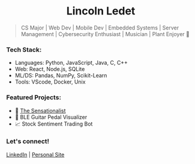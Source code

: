 <div align="left">

  <div align="Center" >
     <h1>Lincoln Ledet</h1>
  </div>


> CS Major | Web Dev | Mobile Dev | Embedded Systems | Server Management | Cybersecurity Enthusiast | Musician | Plant Enjoyer 🌱


### Tech Stack:
- Languages: Python, JavaScript, Java, C, C++
- Web: React, Node.js, SQLite
- ML/DS: Pandas, NumPy, Scikit-Learn
- Tools: VScode, Docker, Unix

### Featured Projects:
- 📰 [The Sensationalist](https://www.the-sensationalist.xyz/)
- 🎸 BLE Guitar Pedal Visualizer
- 📈 Stock Sentiment Trading Bot

### Let's connect!
[LinkedIn](https://www.linkedin.com/in/lincoln-ledet/) | [Personal Site](https://theycallme.link/)

<br>

</div>
